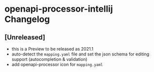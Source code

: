 <!-- Keep a Changelog guide -> https://keepachangelog.com -->

# openapi-processor-intellij Changelog

## [Unreleased]
- this is a Preview to be released as 2021.1
- auto-detect the `mapping.yaml` file and set the json schema for editing support (autocompletion & validation)
- add openapi-processor icon for `mapping.yaml` 
